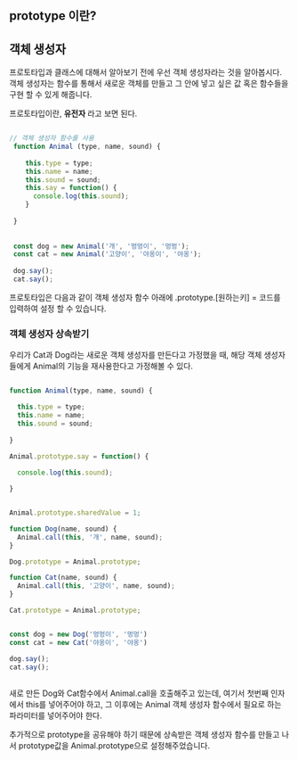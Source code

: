 
## prototype 이란?


## 객체 생성자

프로토타입과 클래스에 대해서 알아보기 전에 우선 객체 생성자라는 것을 알아봅시다.
객체 생성자는 함수를 통해서 새로운 객체를 만들고 그 안에 넣고 싶은 값 혹은 함수들을 
구현 할 수 있게 해줍니다.

프로토타입이란, **유전자** 라고 보면 된다.

```js

// 객체 생성자 함수를 사용
 function Animal (type, name, sound) {
 
    this.type = type;
    this.name = name;
    this.sound = sound;
    this.say = function() {
      console.log(this.sound);
    }
 
 }
 
 
 const dog = new Animal('개', '멍멍이', '멍멍');
 const cat = new Animal('고양이', '야옹이', '야옹');
 
 dog.say();
 cat.say();

```


프로토타입은 다음과 같이 객체 생성자 함수 아래에 .prototype.[원하는키] = 코드를 입력하여 설정 할 수 있습니다.



### 객체 생성자 상속받기

우리가 Cat과 Dog라는 새로운 객체 생성자를 만든다고 가정했을 때, 해당 객체 생성자들에게
Animal의 기능을 재사용한다고 가정해볼 수 있다.


```js

function Animal(type, name, sound) {

  this.type = type;
  this.name = name;
  this.sound = sound;
  
}

Animal.prototype.say = function() {
  
  console.log(this.sound);

}


Animal.prototype.sharedValue = 1;

function Dog(name, sound) {
  Animal.call(this, '개', name, sound);
}

Dog.prototype = Animal.prototype;

function Cat(name, sound) {
  Animal.call(this, '고양이', name, sound);
}

Cat.prototype = Animal.prototype;


const dog = new Dog('멍멍이', '멍멍')
const cat = new Cat('야옹이', '야옹')

dog.say();
cat.say();
 

```
새로 만든 Dog와 Cat함수에서 Animal.call을 호출해주고 있는데, 여기서 첫번째 인자에서 this를 넣어주어야 하고,
그 이후에는 Animal 객체 생성자 함수에서 필요로 하는 파라미터를 넣어주어야 한다.

추가적으로 prototype을 공유해야 하기 때문에 상속받은 객체 생성자 함수를 만들고 나서 prototype값을 Animal.prototype으로 설정해주었습니다.






